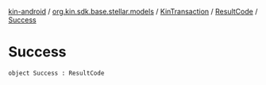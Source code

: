 [kin-android](../../../index.md) / [org.kin.sdk.base.stellar.models](../../index.md) / [KinTransaction](../index.md) / [ResultCode](index.md) / [Success](./-success.md)

# Success

`object Success : ResultCode`